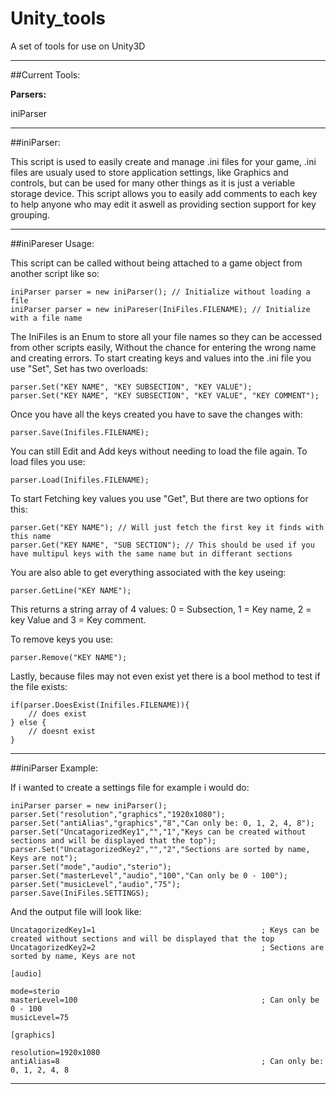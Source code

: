 Unity_tools
===========

A set of tools for use on Unity3D  
  
---  

##Current Tools:  
  
**Parsers:**  
  
iniParser 

---  

##iniParser:  

This script is used to easily create and manage .ini files for your game, .ini files are usualy used to store application settings, like Graphics and controls, but can be used for many other things as it is just a veriable storage device. This script allows you to easily add comments to each key to help anyone who may edit it aswell as providing section support for key grouping.

---

##iniPareser Usage:  

This script can be called without being attached to a game object from another script like so:

    iniParser parser = new iniParser(); // Initialize without loading a file
    iniParser parser = new iniPareser(IniFiles.FILENAME); // Initialize with a file name
    
The IniFiles is an Enum to store all your file names so they can be accessed from other scripts easily, Without the chance for entering the wrong name and creating errors.
To start creating keys and values into the .ini file you use "Set", Set has two overloads:

    parser.Set("KEY NAME", "KEY SUBSECTION", "KEY VALUE");
    parser.Set("KEY NAME", "KEY SUBSECTION", "KEY VALUE", "KEY COMMENT");
    
Once you have all the keys created you have to save the changes with:

    parser.Save(Inifiles.FILENAME);
	
You can still Edit and Add keys without needing to load the file again. To load files you use:

    parser.Load(Inifiles.FILENAME);
    
To start Fetching key values you use "Get", But there are two options for this:

    parser.Get("KEY NAME"); // Will just fetch the first key it finds with this name
    parser.Get("KEY NAME", "SUB SECTION"); // This should be used if you have multipul keys with the same name but in differant sections
    
You are also able to get everything associated with the key useing:

    parser.GetLine("KEY NAME"); 
    
This returns a string array of 4 values: 0 = Subsection, 1 = Key name, 2 = key Value and 3 = Key comment.  
  
To remove keys you use:

    parser.Remove("KEY NAME");
    
Lastly, because files may not even exist yet there is a bool method to test if the file exists:

    if(parser.DoesExist(Inifiles.FILENAME)){
        // does exist
    } else {
        // doesnt exist
    }
  
 ---  
 
##iniParser Example:  
 
If i wanted to create a settings file for example i would do:  
 
    iniParser parser = new iniParser();
    parser.Set("resolution","graphics","1920x1080");
    parser.Set("antiAlias","graphics","8","Can only be: 0, 1, 2, 4, 8");
    parser.Set("UncatagorizedKey1","","1","Keys can be created without sections and will be displayed that the top");
    parser.Set("UncatagorizedKey2","","2","Sections are sorted by name, Keys are not");
    parser.Set("mode","audio","sterio");
    parser.Set("masterLevel","audio","100","Can only be 0 - 100");
    parser.Set("musicLevel","audio","75");
    parser.Save(IniFiles.SETTINGS);
    
And the output file will look like:

    UncatagorizedKey1=1                                     ; Keys can be created without sections and will be displayed that the top
    UncatagorizedKey2=2                                     ; Sections are sorted by name, Keys are not
    
    [audio]
    
    mode=sterio
    masterLevel=100                                         ; Can only be 0 - 100
    musicLevel=75
    
    [graphics]
    
    resolution=1920x1080
    antiAlias=8                                             ; Can only be: 0, 1, 2, 4, 8
---
